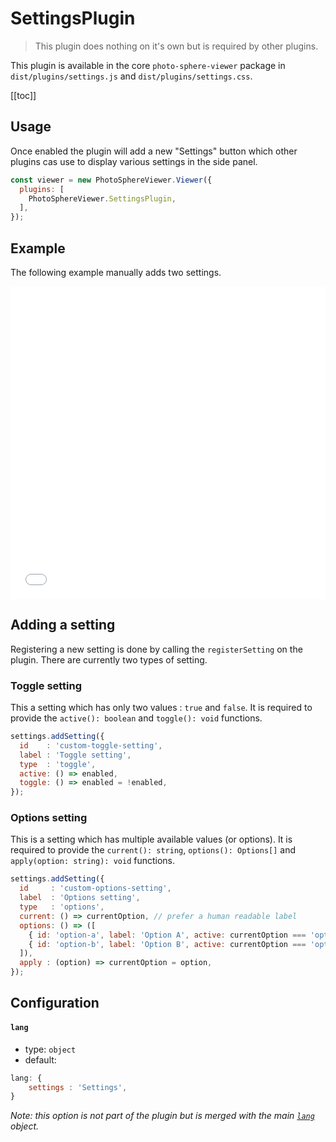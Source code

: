 # SettingsPlugin

<ApiButton page="PSV.plugins.SettingsPlugin.html"/>

> This plugin does nothing on it's own but is required by other plugins.

This plugin is available in the core `photo-sphere-viewer` package in `dist/plugins/settings.js` and `dist/plugins/settings.css`.

[[toc]]


## Usage

Once enabled the plugin will add a new "Settings" button which other plugins cas use to display various settings in the side panel.

```js
const viewer = new PhotoSphereViewer.Viewer({
  plugins: [
    PhotoSphereViewer.SettingsPlugin,
  ],
});
```


## Example

The following example manually adds two settings.

<iframe style="width: 100%; height: 500px;" src="//jsfiddle.net/mistic100/54qx9yLt/embedded/result,js/dark" allowfullscreen="allowfullscreen" allowpaymentrequest frameborder="0"></iframe>


## Adding a setting

Registering a new setting is done by calling the `registerSetting` on the plugin. There are currently two types of setting.

### Toggle setting

This a setting which has only two values : `true` and `false`. It is required to provide the `active(): boolean` and `toggle(): void` functions.

```js
settings.addSetting({
  id    : 'custom-toggle-setting',
  label : 'Toggle setting',
  type  : 'toggle',
  active: () => enabled,
  toggle: () => enabled = !enabled,
});
```

### Options setting

This is a setting which has multiple available values (or options). It is required to provide the `current(): string`, `options(): Options[]` and `apply(option: string): void` functions.

```js
settings.addSetting({
  id     : 'custom-options-setting',
  label  : 'Options setting',
  type   : 'options',
  current: () => currentOption, // prefer a human readable label
  options: () => ([
    { id: 'option-a', label: 'Option A', active: currentOption === 'option-a' },
    { id: 'option-b', label: 'Option B', active: currentOption === 'option-b' },
  ]),
  apply : (option) => currentOption = option,
});
```


## Configuration

#### `lang`
- type: `object`
- default:
```js
lang: {
    settings : 'Settings',
}
```

_Note: this option is not part of the plugin but is merged with the main [`lang`](../guide/config.md#lang) object._
